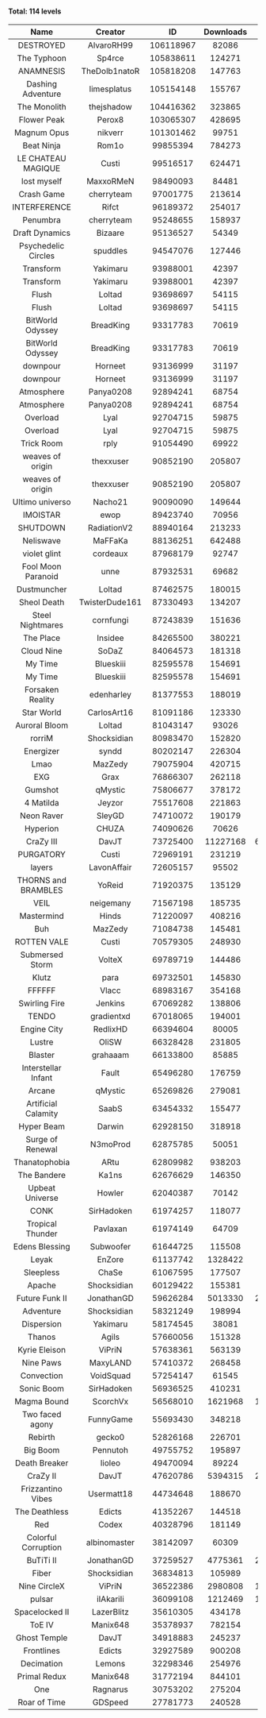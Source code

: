 #### Total: 114 levels

| Name | Creator | ID | Downloads | Likes |
|:---:|:---:|:---:|:---:|:---:|
| DESTROYED | AlvaroRH99 | 106118967 | 82086 | 2525
| The Typhoon | Sp4rce | 105838611 | 124271 | 4925
| ANAMNESIS | TheDolb1natoR | 105818208 | 147763 | 7622
| Dashing Adventure | limesplatus | 105154148 | 155767 | 5094
| The Monolith | thejshadow | 104416362 | 323865 | 8122
| Flower Peak | Perox8 | 103065307 | 428695 | 13078
| Magnum Opus | nikverr | 101301462 | 99751 | 3042
| Beat Ninja | Rom1o | 99855394 | 784273 | 40989
| LE CHATEAU MAGIQUE | Custi | 99516517 | 624471 | 21490
| lost myself | MaxxoRMeN | 98490093 | 84481 | 4719
| Crash Game | cherryteam | 97001775 | 213614 | 11109
| INTERFERENCE | Rifct | 96189372 | 254017 | 9314
| Penumbra | cherryteam | 95248655 | 158937 | 8714
| Draft Dynamics | Bizaare | 95136527 | 54349 | 3057
| Psychedelic Circles | spuddles | 94547076 | 127446 | 5313
| Transform | Yakimaru | 93988001 | 42397 | 1876
| Transform | Yakimaru | 93988001 | 42397 | 1876
| Flush | Loltad | 93698697 | 54115 | 2543
| Flush | Loltad | 93698697 | 54115 | 2543
| BitWorld Odyssey | BreadKing | 93317783 | 70619 | 4445
| BitWorld Odyssey | BreadKing | 93317783 | 70619 | 4445
| downpour | Horneet | 93136999 | 31197 | 1794
| downpour | Horneet | 93136999 | 31197 | 1794
| Atmosphere | Panya0208 | 92894241 | 68754 | 4531
| Atmosphere | Panya0208 | 92894241 | 68754 | 4531
| Overload | Lyal | 92704715 | 59875 | 3754
| Overload | Lyal | 92704715 | 59875 | 3754
| Trick Room | rply | 91054490 | 69922 | 3140
| weaves of origin  | thexxuser | 90852190 | 205807 | 7349
| weaves of origin  | thexxuser | 90852190 | 205807 | 7349
| Ultimo universo | Nacho21 | 90090090 | 149644 | 9831
| IMOISTAR | ewop | 89423740 | 70956 | 3522
| SHUTDOWN | RadiationV2 | 88940164 | 213233 | 8141
| Neliswave | MaFFaKa | 88136251 | 642488 | 31167
| violet glint | cordeaux | 87968179 | 92747 | 3838
| Fool Moon Paranoid | unne | 87932531 | 69682 | 3253
| Dustmuncher | Loltad | 87462575 | 180015 | 6927
| Sheol Death | TwisterDude161 | 87330493 | 134207 | 5061
| Steel Nightmares | cornfungi | 87243839 | 151636 | 6159
| The  Place | Insidee | 84265500 | 380221 | 10215
| Cloud Nine | SoDaZ | 84064573 | 181318 | 6555
| My Time | Blueskiii | 82595578 | 154691 | 9253
| My Time | Blueskiii | 82595578 | 154691 | 9253
| Forsaken Reality | edenharley | 81377553 | 188019 | 8322
| Star World | CarlosArt16 | 81091186 | 123330 | 6592
| Auroral Bloom | Loltad | 81043147 | 93026 | 5340
| rorriM | Shocksidian | 80983470 | 152820 | 6876
| Energizer | syndd | 80202147 | 226304 | 12393
| Lmao | MazZedy | 79075904 | 420715 | 22602
| EXG | Grax | 76866307 | 262118 | 13155
| Gumshot | qMystic | 75806677 | 378172 | 20345
| 4 Matilda | Jeyzor | 75517608 | 221863 | 10311
| Neon Raver | SleyGD | 74710072 | 190179 | 7747
| Hyperion | CHUZA | 74090626 | 70626 | 3870
| CraZy III | DavJT | 73725400 | 11227168 | 621354
| PURGATORY | Custi | 72969191 | 231219 | 11271
| layers | LavonAffair | 72605157 | 95502 | 4504
| THORNS and BRAMBLES | YoReid | 71920375 | 135129 | 7131
| VEIL | neigemany | 71567198 | 185735 | 8673
| Mastermind | Hinds | 71220097 | 408216 | 19653
| Buh | MazZedy | 71084738 | 145481 | 8707
| ROTTEN VALE | Custi | 70579305 | 248930 | 11162
| Submersed Storm |  VolteX | 69789719 | 144486 | 6992
| Klutz | para | 69732501 | 145830 | 7067
| FFFFFF | Vlacc | 68983167 | 354168 | 15492
| Swirling Fire | Jenkins | 67069282 | 138806 | 6749
| TENDO | gradientxd | 67018065 | 194001 | 12459
| Engine City | RedlixHD | 66394604 | 80005 | 5070
| Lustre | OliSW | 66328428 | 231805 | 6610
| Blaster | grahaaam | 66133800 | 85885 | 3503
| Interstellar Infant | Fault | 65496280 | 176759 | 12977
| Arcane | qMystic | 65269826 | 279081 | 22030
| Artificial Calamity | SaabS | 63454332 | 155477 | 4933
| Hyper Beam | Darwin | 62928150 | 318918 | 9412
| Surge of Renewal | N3moProd | 62875785 | 50051 | 3139
| Thanatophobia | ARtu | 62809982 | 938203 | 57146
| The Bandere | Ka1ns | 62676629 | 146350 | 5088
| Upbeat Universe | Howler | 62040387 | 70142 | 3919
| CONK | SirHadoken | 61974257 | 118077 | 4873
| Tropical Thunder | Pavlaxan | 61974149 | 64709 | 3829
| Edens Blessing | Subwoofer | 61644725 | 115508 | 6440
| Leyak | EnZore | 61137742 | 1328422 | 80282
| Sleepless | ChaSe | 61067595 | 177507 | 10425
| Apache | Shocksidian | 60129422 | 155381 | 7380
| Future Funk II | JonathanGD | 59626284 | 5013330 | 256800
| Adventure | Shocksidian | 58321249 | 198994 | 7061
| Dispersion | Yakimaru | 58174545 | 38081 | 2062
| Thanos | Agils | 57660056 | 151328 | 9758
| Kyrie Eleison | ViPriN | 57638361 | 563139 | 24368
| Nine Paws | MaxyLAND | 57410372 | 268458 | 16583
| Convection | VoidSquad | 57254147 | 61545 | 2962
| Sonic Boom | SirHadoken | 56936525 | 410231 | 13158
| Magma Bound | ScorchVx | 56568010 | 1621968 | 109990
| Two faced agony | FunnyGame | 55693430 | 348218 | 16886
| Rebirth | gecko0 | 52826168 | 226701 | 15025
| Big Boom | Pennutoh | 49755752 | 195897 | 12539
| Death Breaker | lioleo | 49470094 | 89224 | 4157
| CraZy II | DavJT | 47620786 | 5394315 | 277695
| Frizzantino Vibes | Usermatt18 | 44734648 | 188670 | 13009
| The Deathless | Edicts | 41352267 | 144518 | 9956
| Red | Codex | 40328796 | 181149 | 11752
| Colorful Corruption | albinomaster | 38142097 | 60309 | 2578
| BuTiTi II | JonathanGD | 37259527 | 4775361 | 258877
| Fiber | Shocksidian | 36834813 | 105989 | 8774
| Nine CircleX | ViPriN | 36522386 | 2980808 | 129799
| pulsar | iIAkariIi | 36099108 | 1212469 | 153030
| Spacelocked II | LazerBlitz | 35610305 | 434178 | 30821
| ToE IV  | Manix648 | 35378937 | 782154 | 48151
| Ghost Temple | DavJT | 34918883 | 245237 | 15746
| Frontlines | Edicts | 32927589 | 900208 | 56426
| Decimation | Lemons | 32298346 | 254976 | 19955
| Primal Redux | Manix648 | 31772194 | 844101 | 61021
| One | Ragnarus | 30753202 | 275204 | 22988
| Roar of Time | GDSpeed | 27781773 | 240528 | 18510
